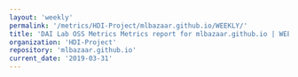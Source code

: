 ```yaml
---
layout: 'weekly'
permalink: '/metrics/HDI-Project/mlbazaar.github.io/WEEKLY/'
title: 'DAI Lab OSS Metrics Metrics report for mlbazaar.github.io | WEEKLY-REPORT-2019-03-31'
organization: 'HDI-Project'
repository: 'mlbazaar.github.io'
current_date: '2019-03-31'
---
```

